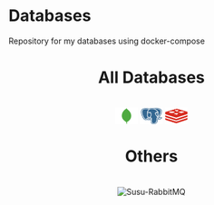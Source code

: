 # Databases
Repository for my databases using docker-compose

<h1 align="center">All Databases</h1>
<p align="center">
  <div align="center" style="display: inline_block"><br>
     <img align="center" alt="Susu-Mongo" height="30" width="40"
        src="https://raw.githubusercontent.com/devicons/devicon/master/icons/mongodb/mongodb-plain.svg" 
        title="MongoDB">
     <img align="center" alt="Susu-PostgreSQL" height="30" width="40"
        src="https://raw.githubusercontent.com/devicons/devicon/master/icons/postgresql/postgresql-plain.svg" 
        title="PostgreSQL">
     <img align="center" alt="Susu-Redis" height="30" width="40"
        src="https://raw.githubusercontent.com/devicons/devicon/master/icons/redis/redis-plain.svg" 
        title="Redis">
  </div>
</p>
<h1 align="center">Others</h1>
<p align="center">
  <div align="center" style="display: inline_block"><br>
     <img align="center" alt="Susu-RabbitMQ" height="30" width="70"
        src="https://www.rabbitmq.com/img/logo-rabbitmq.svg" 
        title="RabbitMQ">
  </div>
</p>
